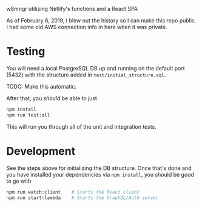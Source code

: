 w8mngr utilizing Netlify's functions and a React SPA

As of February 6, 2019, I blew out the history so I can make this repo public. I had some old AWS connection info in here when it was private.

# Testing

You will need a local PostgreSQL DB up and running on the default port (5432) with the structure added in `test/initial_structure.sql`.

TODO: Make this automatic.

After that, you _should_ be able to just

```bash
npm install
npm run test:all
```

This will run you through all of the unit and integration tests.

# Development

See the steps above for initializing the DB structure. Once that's done and you have installed your dependencies via `npm install`, you should be good to go with

```bash
npm run watch:client    # Starts the React client
npm run start:lambda    # Starts the GraphQL/Auth server
```
